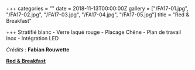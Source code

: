 +++
categories = ""
date = 2018-11-13T00:00:00Z
gallery = ["/FA17-01.jpg", "/FA17-02.jpg", "/FA17-03.jpg", "/FA17-04.jpg", "/FA17-05.jpg"]
title = "Red & Breakfast"

+++
Stratifié blanc - Verre laqué rouge - Placage Chêne - Plan de travail Inox - Intégration LED

_Crédits :_ **Fabian Rouwette**

[**Red & Breakfast**](https://redandbreakfast.be/)
